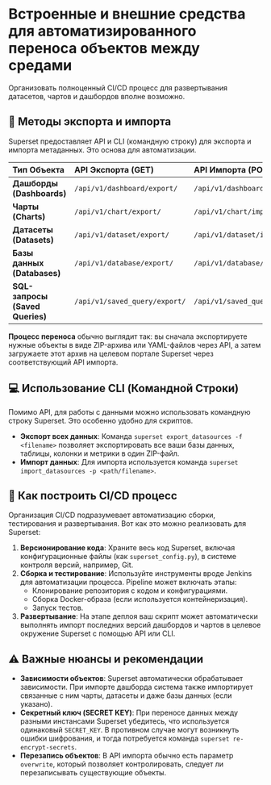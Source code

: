 # Встроенные и внешние средства для автоматизированного переноса объектов между средами

Организовать полноценный CI/CD процесс для развертывания датасетов, чартов и дашбордов вполне возможно.

## 🚀 Методы экспорта и импорта

Superset предоставляет API и CLI (командную строку) для экспорта и импорта метаданных. Это основа для автоматизации.

| **Тип Объекта** | **API Экспорта (GET)** | **API Импорта (POST)** |
| :--- | :--- | :--- |
| **Дашборды (Dashboards)** | `/api/v1/dashboard/export/` | `/api/v1/dashboard/import/` |
| **Чарты (Charts)** | `/api/v1/chart/export/` | `/api/v1/chart/import/` |
| **Датасеты (Datasets)** | `/api/v1/dataset/export/` | `/api/v1/dataset/import/` |
| **Базы данных (Databases)** | `/api/v1/database/export/` | `/api/v1/database/import/` |
| **SQL-запросы (Saved Queries)** | `/api/v1/saved_query/export/` | `/api/v1/saved_query/import/` |

**Процесс переноса** обычно выглядит так: вы сначала экспортируете нужные объекты в виде ZIP-архива или YAML-файлов через API, а затем загружаете этот архив на целевом портале Superset через соответствующий API импорта.

## 💻 Использование CLI (Командной Строки)

Помимо API, для работы с данными можно использовать командную строку Superset. Это особенно удобно для скриптов.

- **Экспорт всех данных**: Команда `superset export_datasources -f <filename>` позволяет экспортировать все ваши базы данных, таблицы, колонки и метрики в один ZIP-файл.
- **Импорт данных**: Для импорта используется команда `superset import_datasources -p <path/filename>`.

## 🔄 Как построить CI/CD процесс

Организация CI/CD подразумевает автоматизацию сборки, тестирования и развертывания. Вот как это можно реализовать для Superset:

1.  **Версионирование кода**: Храните весь код Superset, включая конфигурационные файлы (как `superset_config.py`), в системе контроля версий, например, Git.
2.  **Сборка и тестирование**: Используйте инструменты вроде Jenkins для автоматизации процесса. Pipeline может включать этапы:
    - Клонирование репозитория с кодом и конфигурациями.
    - Сборка Docker-образа (если используется контейнеризация).
    - Запуск тестов.
3.  **Развертывание**: На этапе деплоя ваш скрипт может автоматически выполнять импорт последних версий дашбордов и чартов в целевое окружение Superset с помощью API или CLI.

## ⚠️ Важные нюансы и рекомендации

- **Зависимости объектов**: Superset автоматически обрабатывает зависимости. При импорте дашборда система также импортирует связанные с ним чарты, датасеты и даже базы данных (если указано).
- **Секретный ключ (SECRET KEY)**: При переносе данных между разными инстансами Superset убедитесь, что используется одинаковый `SECRET_KEY`. В противном случае могут возникнуть ошибки шифрования, и тогда потребуется команда `superset re-encrypt-secrets`.
- **Перезапись объектов**: В API импорта обычно есть параметр `overwrite`, который позволяет контролировать, следует ли перезаписывать существующие объекты.
